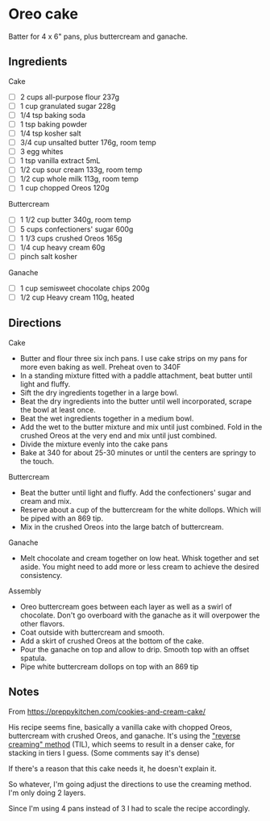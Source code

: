 # Oreo cake

Batter for 4 x 6" pans, plus buttercream and ganache.

## Ingredients

Cake

* [ ] 2 cups all-purpose flour 237g
* [ ] 1 cup granulated sugar 228g
* [ ] 1/4 tsp baking soda
* [ ] 1 tsp baking powder
* [ ] 1/4 tsp kosher salt
* [ ] 3/4 cup unsalted butter 176g, room temp
* [ ] 3 egg whites
* [ ] 1 tsp vanilla extract 5mL
* [ ] 1/2 cup sour cream 133g, room temp
* [ ] 1/2 cup whole milk 113g, room temp
* [ ] 1 cup chopped Oreos 120g

Buttercream

* [ ] 1 1/2 cup butter 340g, room temp
* [ ] 5 cups confectioners' sugar 600g
* [ ] 1 1/3 cups crushed Oreos 165g
* [ ] 1/4 cup heavy cream 60g
* [ ] pinch salt kosher

Ganache

* [ ] 1 cup semisweet chocolate chips 200g
* [ ] 1/2 cup Heavy cream 110g, heated

## Directions

Cake

* Butter and flour three six inch pans. I use cake strips on my pans for more even baking as well. Preheat oven to 340F
* In a standing mixture fitted with a paddle attachment, beat butter until light and fluffy.
* Sift the dry ingredients together in a large bowl.
* Beat the dry ingredients into the butter until well incorporated, scrape the bowl at least once.
* Beat the wet ingredients together in a medium bowl.
* Add the wet to the butter mixture and mix until just combined. Fold in the crushed Oreos at the very end and mix until just combined.
* Divide the mixture evenly into the cake pans
* Bake at 340 for about 25-30 minutes or until the centers are springy to the touch.

Buttercream

* Beat the butter until light and fluffy. Add the confectioners' sugar and cream and mix. 
* Reserve about a cup of the buttercream for the white dollops. Which will be piped with an 869 tip.
* Mix in the crushed Oreos into the large batch of buttercream.

Ganache

* Melt chocolate and cream together on low heat. Whisk together and set aside. You might need to add more or less cream to achieve the desired consistency. 

Assembly

* Oreo buttercream goes between each layer as well as a swirl of chocolate. Don't go overboard with the ganache as it will overpower the other flavors.
* Coat outside with buttercream and smooth.
* Add a skirt of crushed Oreos at the bottom of the cake.
* Pour the ganache on top and allow to drip. Smooth top with an offset spatula.
* Pipe white buttercream dollops on top with an 869 tip

## Notes

From https://preppykitchen.com/cookies-and-cream-cake/

His recipe seems fine, basically a vanilla cake with chopped Oreos, buttercream with crushed Oreos, and ganache.
It's using the ["reverse creaming" method](https://www.kingarthurbaking.com/blog/2022/03/09/what-is-reverse-creaming-and-why-does-it-make-great-cake) (TIL), which seems to result in a denser cake, for stacking in tiers I guess.
(Some comments say it's dense)

If there's a reason that this cake needs it, he doesn't explain it.

So whatever, I'm going adjust the directions to use the creaming method.
I'm only doing 2 layers.

Since I'm using 4 pans instead of 3 I had to scale the recipe accordingly.
